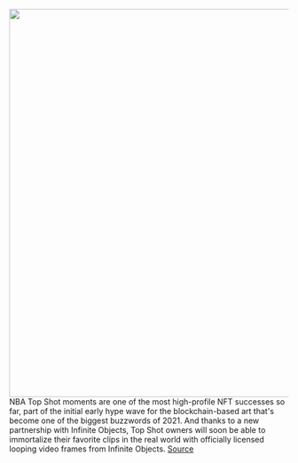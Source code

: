 <img src='https://cdn.vox-cdn.com/thumbor/eLAAoFq2eRZT8ip-DU2rsS1RSgo=/0x0:1920x1080/1200x800/filters:focal(807x387:1113x693)/cdn.vox-cdn.com/uploads/chorus_image/image/70208767/NBATopshot_IOxTS_Durant_James_still.0.jpg' width='700px' /><br/>
NBA Top Shot moments are one of the most high-profile NFT successes so far, part of the initial early hype wave for the blockchain-based art that's become one of the biggest buzzwords of 2021. And thanks to a new partnership with Infinite Objects, Top Shot owners will soon be able to immortalize their favorite clips in the real world with officially licensed looping video frames from Infinite Objects.
<a href='https://www.theverge.com/2021/11/30/22807937/nba-top-shot-moments-nft-infinite-objects-display'> Source <a/>